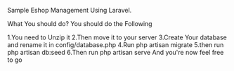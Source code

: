 Sample Eshop Management Using Laravel.

What You should do? You should do the Following

1.You need to Unzip it
2.Then move it to your server
3.Create Your database and rename it in config/database.php
4.Run php artisan migrate
5.then run php artisan db:seed
6.Then run php artisan serve
And you're now feel free to go
